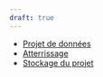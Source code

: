 ```yaml
---
draft: true
---
```


- [Projet de données](/fr/Banners/Projet-de-données.md)
- [Atterrissage](/fr/Banners/Atterrissage.md)
- [Stockage du projet](/fr/Banners/Stockage-du-projet.md)

